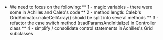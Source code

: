 * We need to focus on the following:
** 1 - magic variables - there were some in Achilles and Caleb's code 
** 2 - method length: Caleb's GridAnimator.makeCellArray() should be split into several methods
** 3 - refactor the case switch method (readParamsAndInitialize) in Controller class 
** 4 - simplify / consolidate control statements in Achilles's Grid subclasses 